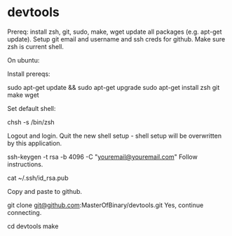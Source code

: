 # devtools

Prereq: install zsh, git, sudo, make, wget update all packages (e.g. apt-get update). Setup git email and username and ssh creds for github. Make sure zsh is current shell.

On ubuntu:

Install prereqs:

sudo apt-get update && sudo apt-get upgrade
sudo apt-get install zsh git make wget

Set default shell:

chsh -s /bin/zsh

Logout and login.
Quit the new shell setup - shell setup will be overwritten by this application.

ssh-keygen -t rsa -b 4096 -C "youremail@youremail.com"
Follow instructions.

cat ~/.ssh/id_rsa.pub

Copy and paste to github.

git clone git@github.com:MasterOfBinary/devtools.git
Yes, continue connecting.

cd devtools
make
